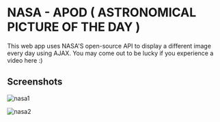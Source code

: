 # NASA - APOD ( ASTRONOMICAL PICTURE OF THE DAY )
This web app uses NASA'S open-source API to display a different image every day using AJAX. You may come out to be lucky if you experience a video here :)

## Screenshots

![nasa1](https://user-images.githubusercontent.com/51332582/121040643-b001d580-c7cf-11eb-8b27-db0426b98434.jpg)

![nasa2](https://user-images.githubusercontent.com/51332582/121040650-b1cb9900-c7cf-11eb-9d7a-81def388eecc.jpg)

